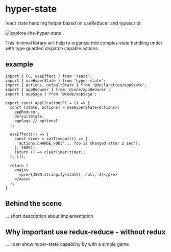 # hyper-state
react state handling helper based on useReducer and typescript

![explore-the-hyper-state](https://images.wombo.art/generated/26fb8725-b93a-4608-83cc-aa390dc4fb8a/final.jpg?Expires=1698800613&Signature=vZR3LppV8yG5oIyiuNJDbJD661qiE-mbYhhVTZMTFTuBU1Z2bXIBpj0Bcdk8J-bdG8AWP6vvk7XoPnelzJXBhkARIoSh2z-g5MzlcPRs-sQnkZdN5vVqk-mX8gPsyROLoKjtB~flnl8MJ3RrX4SSBgUtFa0uWoS9BapQ-kgYHPj1KBb3~cyq6IlsquQfZFRhqpXRWC17YfyjpvWNnsJ9byDiRAxiUHWh3V98Xu508jXN9qSov7JeQw-mHdcTKHLiOaWOJM90tibCRXYYaLLJtItT0z2ZjrQMkQiD9WrXe~8hDrt-eRGecoYx81y~MgDUs233BAAyWoz-IDzI41B5VQ__&Key-Pair-Id=K1ZXCNMC55M2IL)

This minimal library will help to organize mid complex state handling under with type guarded dispatch capable actions.

## example

```tsx
import { FC, useEffect } from 'react';
import { useHyperState } from 'hyper-state';
import { Actions, defaultState } from '@declaration/appState';
import { appReducer } from '@code/appReducer';
import { appSaga } from '@code/appSaga';

export const Application:FC = () => {
  const [state, actions] = useHyperState<Actions>(
    appReducer,
    defaultState,
    appSaga // optional
  );

  useEffect(() => {
    const timer = setTimeout(() => {
      actions.CHANGE_FOO('... foo is changed after 2 sec');
    }, 2000);
    return () => clearTimer(timer);
  }, []);

  return (
    <main>
      <pre>{JSON.stringify(state), null, 2)</pre>
    </main>
  );
}
```

## Behind the scene

... short description about implementation

## Why important use redux-reduce - without redux

... I can show hyper-state capability by with a simple game
